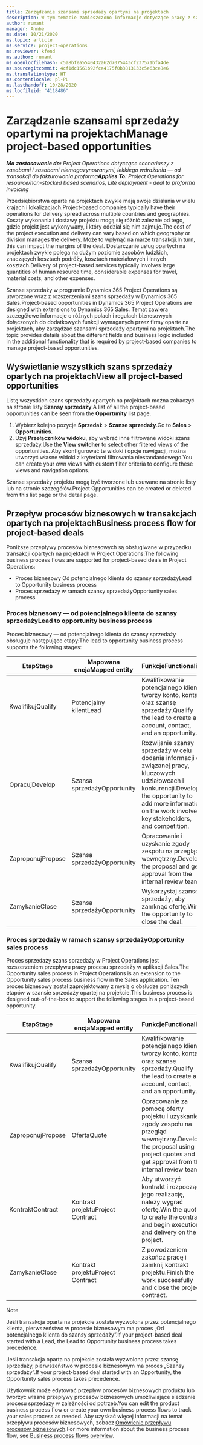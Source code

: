 ```yaml
---
title: Zarządzanie szansami sprzedaży opartymi na projektach
description: W tym temacie zamieszczono informacje dotyczące pracy z szansami sprzedaży związanymi z projektami.
author: rumant
manager: Annbe
ms.date: 10/21/2020
ms.topic: article
ms.service: project-operations
ms.reviewer: kfend
ms.author: rumant
ms.openlocfilehash: c5a8bfea5540432a62d7075443cf237571bfa4de
ms.sourcegitcommit: 4cf1dc1561b92fca4175f0b3813133c5e63ce8e6
ms.translationtype: HT
ms.contentlocale: pl-PL
ms.lasthandoff: 10/28/2020
ms.locfileid: "4118486"
---
```

# <a name="manage-project-based-opportunities"></a><span data-ttu-id="b733a-103">Zarządzanie szansami sprzedaży opartymi na projektach</span><span class="sxs-lookup"><span data-stu-id="b733a-103">Manage project-based opportunities</span></span>

<span data-ttu-id="b733a-104">_**Ma zastosowanie do:** Project Operations dotyczące scenariuszy z zasobami i zasobami niemagazynowanymi, lekkiego wdrażania — od transakcji do fakturowania proforma_</span><span class="sxs-lookup"><span data-stu-id="b733a-104">_**Applies To:** Project Operations for resource/non-stocked based scenarios, Lite deployment - deal to proforma invoicing_</span></span>

<span data-ttu-id="b733a-105">Przedsiębiorstwa oparte na projektach zwykle mają swoje działania w wielu krajach i lokalizacjach.</span><span class="sxs-lookup"><span data-stu-id="b733a-105">Project-based companies typically have their operations for delivery spread across multiple countries and geographies.</span></span> <span data-ttu-id="b733a-106">Koszty wykonania i dostawy projektu mogą się różnić zależnie od tego, gdzie projekt jest wykonywany, i który oddział się nim zajmuje.</span><span class="sxs-lookup"><span data-stu-id="b733a-106">The cost of the project execution and delivery can vary  based on which geography or division manages the delivery.</span></span> <span data-ttu-id="b733a-107">Może to wpłynąć na marże transakcji.</span><span class="sxs-lookup"><span data-stu-id="b733a-107">In turn, this can impact the margins of the deal.</span></span> <span data-ttu-id="b733a-108">Dostarczanie usług opartych na projektach zwykle polega na dużym poziomie zasobów ludzkich, znaczących kosztach podróży, kosztach materiałowych i innych kosztach.</span><span class="sxs-lookup"><span data-stu-id="b733a-108">Delivery of project-based services typically involves large quantities of human resource time, considerable expenses for travel, material costs, and other expenses.</span></span>

<span data-ttu-id="b733a-109">Szanse sprzedaży w programie Dynamics 365 Project Operations są utworzone wraz z rozszerzeniami szans sprzedaży w Dynamics 365 Sales.</span><span class="sxs-lookup"><span data-stu-id="b733a-109">Project-based opportunities in Dynamics 365 Project Operations are designed with extensions to Dynamics 365 Sales.</span></span> <span data-ttu-id="b733a-110">Temat zawiera szczegółowe informacje o różnych polach i regułach biznesowych dołączonych do dodatkowych funkcji wymaganych przez firmy oparte na projektach, aby zarządzać szansami sprzedaży opartymi na projektach.</span><span class="sxs-lookup"><span data-stu-id="b733a-110">The topic provides details about the different fields and business logic included in the additional functionality that is required by project-based companies to manage project-based opportunities.</span></span>

## <a name="view-all-project-based-opportunities"></a><span data-ttu-id="b733a-111">Wyświetlanie wszystkich szans sprzedaży opartych na projektach</span><span class="sxs-lookup"><span data-stu-id="b733a-111">View all project-based opportunities</span></span>

<span data-ttu-id="b733a-112">Listę wszystkich szans sprzedaży opartych na projektach można zobaczyć na stronie listy **Szansy sprzedaży**.</span><span class="sxs-lookup"><span data-stu-id="b733a-112">A list of all the project-based opportunities can be seen from the **Opportunity** list page.</span></span> 

1. <span data-ttu-id="b733a-113">Wybierz kolejno pozycje **Sprzedaż** > **Szanse sprzedaży**.</span><span class="sxs-lookup"><span data-stu-id="b733a-113">Go to **Sales** > **Opportunities**.</span></span>
2. <span data-ttu-id="b733a-114">Użyj **Przełączników widoku**, aby wybrać inne filtrowane widoki szans sprzedaży.</span><span class="sxs-lookup"><span data-stu-id="b733a-114">Use the **View switcher** to select other filtered views of the opportunities.</span></span> <span data-ttu-id="b733a-115">Aby skonfigurować te widoki i opcje nawigacji, można utworzyć własne widoki z kryteriami filtrowania niestandardowego.</span><span class="sxs-lookup"><span data-stu-id="b733a-115">You can create your own views with custom filter criteria to configure these views and navigation options.</span></span>

<span data-ttu-id="b733a-116">Szanse sprzedaży projektu mogą być tworzone lub usuwane na stronie listy lub na stronie szczegółów.</span><span class="sxs-lookup"><span data-stu-id="b733a-116">Project Opportunities can be created or deleted from this list page or the detail page.</span></span>

## <a name="business-process-flow-for-project-based-deals"></a><span data-ttu-id="b733a-117">Przepływ procesów biznesowych w transakcjach opartych na projektach</span><span class="sxs-lookup"><span data-stu-id="b733a-117">Business process flow for project-based deals</span></span>

<span data-ttu-id="b733a-118">Poniższe przepływy procesów biznesowych są obsługiwane w przypadku transakcji opartych na projektach w Project Operations:</span><span class="sxs-lookup"><span data-stu-id="b733a-118">The following business process flows are supported for project-based deals in Project Operations:</span></span>

- <span data-ttu-id="b733a-119">Proces biznesowy Od potencjalnego klienta do szansy sprzedaży</span><span class="sxs-lookup"><span data-stu-id="b733a-119">Lead to Opportunity business process</span></span>
- <span data-ttu-id="b733a-120">Proces sprzedaży w ramach szansy sprzedaży</span><span class="sxs-lookup"><span data-stu-id="b733a-120">Opportunity sales process</span></span>

### <a name="lead-to-opportunity-business-process"></a><span data-ttu-id="b733a-121">Proces biznesowy — od potencjalnego klienta do szansy sprzedaży</span><span class="sxs-lookup"><span data-stu-id="b733a-121">Lead to opportunity business process</span></span> 
<span data-ttu-id="b733a-122">Proces biznesowy — od potencjalnego klienta do szansy sprzedaży obsługuje następujące etapy:</span><span class="sxs-lookup"><span data-stu-id="b733a-122">The lead to opportunity business process supports the following stages:</span></span>

| <span data-ttu-id="b733a-123">Etap</span><span class="sxs-lookup"><span data-stu-id="b733a-123">Stage</span></span> | <span data-ttu-id="b733a-124">Mapowana encja</span><span class="sxs-lookup"><span data-stu-id="b733a-124">Mapped entity</span></span> | <span data-ttu-id="b733a-125">Funkcje</span><span class="sxs-lookup"><span data-stu-id="b733a-125">Functionality</span></span> |
| --- | --- | --- |
| <span data-ttu-id="b733a-126">Kwalifikuj</span><span class="sxs-lookup"><span data-stu-id="b733a-126">Qualify</span></span> | <span data-ttu-id="b733a-127">Potencjalny klient</span><span class="sxs-lookup"><span data-stu-id="b733a-127">Lead</span></span> | <span data-ttu-id="b733a-128">Kwalifikowanie potencjalnego klienta tworzy konto, kontakt oraz szansę sprzedaży.</span><span class="sxs-lookup"><span data-stu-id="b733a-128">Qualify the lead to create an account, contact, and an opportunity.</span></span> |
| <span data-ttu-id="b733a-129">Opracuj</span><span class="sxs-lookup"><span data-stu-id="b733a-129">Develop</span></span> | <span data-ttu-id="b733a-130">Szansa sprzedaży</span><span class="sxs-lookup"><span data-stu-id="b733a-130">Opportunity</span></span> | <span data-ttu-id="b733a-131">Rozwijanie szansy sprzedaży w celu dodania informacji o związanej pracy, kluczowych udziałowcach i konkurencji.</span><span class="sxs-lookup"><span data-stu-id="b733a-131">Develop the opportunity to add more information on the work involved, key stakeholders, and competition.</span></span> |
| <span data-ttu-id="b733a-132">Zaproponuj</span><span class="sxs-lookup"><span data-stu-id="b733a-132">Propose</span></span> | <span data-ttu-id="b733a-133">Szansa sprzedaży</span><span class="sxs-lookup"><span data-stu-id="b733a-133">Opportunity</span></span> | <span data-ttu-id="b733a-134">Opracowanie i uzyskanie zgody zespołu na przegląd wewnętrzny.</span><span class="sxs-lookup"><span data-stu-id="b733a-134">Develop the proposal and get approval from the internal review team.</span></span> |
| <span data-ttu-id="b733a-135">Zamykanie</span><span class="sxs-lookup"><span data-stu-id="b733a-135">Close</span></span> | <span data-ttu-id="b733a-136">Szansa sprzedaży</span><span class="sxs-lookup"><span data-stu-id="b733a-136">Opportunity</span></span> | <span data-ttu-id="b733a-137">Wykorzystaj szansę sprzedaży, aby zamknąć ofertę.</span><span class="sxs-lookup"><span data-stu-id="b733a-137">Win the opportunity to close the deal.</span></span> |

### <a name="opportunity-sales-process"></a><span data-ttu-id="b733a-138">Proces sprzedaży w ramach szansy sprzedaży</span><span class="sxs-lookup"><span data-stu-id="b733a-138">Opportunity sales process</span></span>
<span data-ttu-id="b733a-139">Proces sprzedaży szans sprzedaży w Project Operations jest rozszerzeniem przepływu pracy procesu sprzedaży w aplikacji Sales.</span><span class="sxs-lookup"><span data-stu-id="b733a-139">The Opportunity sales process in Project Operations is an extension to the Opportunity sales process business flow in the Sales application.</span></span> <span data-ttu-id="b733a-140">Ten proces biznesowy został zaprojektowany z myślą o obsłudze poniższych etapów w szansie sprzedaży opartej na projekcie.</span><span class="sxs-lookup"><span data-stu-id="b733a-140">This business process is designed out-of-the-box to support the following stages in a project-based opportunity.</span></span>

| <span data-ttu-id="b733a-141">Etap</span><span class="sxs-lookup"><span data-stu-id="b733a-141">Stage</span></span> | <span data-ttu-id="b733a-142">Mapowana encja</span><span class="sxs-lookup"><span data-stu-id="b733a-142">Mapped entity</span></span> | <span data-ttu-id="b733a-143">Funkcje</span><span class="sxs-lookup"><span data-stu-id="b733a-143">Functionality</span></span> |
| --- | --- | --- |
| <span data-ttu-id="b733a-144">Kwalifikuj</span><span class="sxs-lookup"><span data-stu-id="b733a-144">Qualify</span></span> | <span data-ttu-id="b733a-145">Szansa sprzedaży</span><span class="sxs-lookup"><span data-stu-id="b733a-145">Opportunity</span></span> | <span data-ttu-id="b733a-146">Kwalifikowanie potencjalnego klienta tworzy konto, kontakt oraz szansę sprzedaży.</span><span class="sxs-lookup"><span data-stu-id="b733a-146">Qualify the lead to create an account, contact, and an opportunity.</span></span> |
| <span data-ttu-id="b733a-147">Zaproponuj</span><span class="sxs-lookup"><span data-stu-id="b733a-147">Propose</span></span> | <span data-ttu-id="b733a-148">Oferta</span><span class="sxs-lookup"><span data-stu-id="b733a-148">Quote</span></span> | <span data-ttu-id="b733a-149">Opracowanie za pomocą oferty projektu i uzyskanie zgody zespołu na przegląd wewnętrzny.</span><span class="sxs-lookup"><span data-stu-id="b733a-149">Develop the proposal using project quotes and get approval from the internal review team.</span></span> |
| <span data-ttu-id="b733a-150">Kontrakt</span><span class="sxs-lookup"><span data-stu-id="b733a-150">Contract</span></span> | <span data-ttu-id="b733a-151">Kontrakt projektu</span><span class="sxs-lookup"><span data-stu-id="b733a-151">Project Contract</span></span> | <span data-ttu-id="b733a-152">Aby utworzyć kontrakt i rozpocząć jego realizację, należy wygrać ofertę.</span><span class="sxs-lookup"><span data-stu-id="b733a-152">Win the quote to create the contract and begin execution and delivery on the project.</span></span> |
| <span data-ttu-id="b733a-153">Zamykanie</span><span class="sxs-lookup"><span data-stu-id="b733a-153">Close</span></span> | <span data-ttu-id="b733a-154">Kontrakt projektu</span><span class="sxs-lookup"><span data-stu-id="b733a-154">Project Contract</span></span> | <span data-ttu-id="b733a-155">Z powodzeniem zakończ pracę i zamknij kontrakt projektu.</span><span class="sxs-lookup"><span data-stu-id="b733a-155">Finish the work successfully and close the project contract.</span></span> |

> [!NOTE]
> <span data-ttu-id="b733a-156">Jeśli transakcja oparta na projekcie została wyzwolona przez potencjalnego klienta, pierwszeństwo w procesie biznesowym ma proces „Od potencjalnego klienta do szansy sprzedaży”.</span><span class="sxs-lookup"><span data-stu-id="b733a-156">If your project-based deal started with a Lead, the Lead to Opportunity business process takes precedence.</span></span>
>
> <span data-ttu-id="b733a-157">Jeśli transakcja oparta na projekcie została wyzwolona przez szansę sprzedaży, pierwszeństwo w procesie biznesowym ma proces „Szansy sprzedaży”.</span><span class="sxs-lookup"><span data-stu-id="b733a-157">If your project-based deal started with an Opportunity, the Opportunity sales process takes precedence.</span></span>

<span data-ttu-id="b733a-158">Użytkownik może edytować przepływ procesów biznesowych produktu lub tworzyć własne przepływy procesów biznesowych umożliwiające śledzenie procesu sprzedaży w zależności od potrzeb.</span><span class="sxs-lookup"><span data-stu-id="b733a-158">You can edit the product business process flow or create your own business process flows to track your sales process as needed.</span></span> <span data-ttu-id="b733a-159">Aby uzyskać więcej informacji na temat przepływu procesów biznesowych, zobacz [Omówienie przepływu procesów biznesowych](https://docs.microsoft.com/dynamics365/customerengagement/on-premises/customize/business-process-flows-overview).</span><span class="sxs-lookup"><span data-stu-id="b733a-159">For more information about the business process flow, see [Business process flows overview](https://docs.microsoft.com/dynamics365/customerengagement/on-premises/customize/business-process-flows-overview).</span></span>
